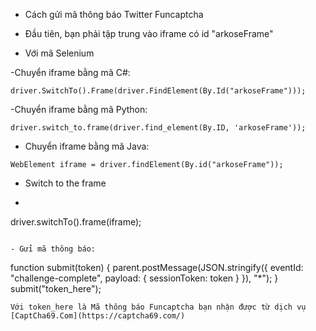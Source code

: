 - Cách gửi mã thông báo Twitter Funcaptcha
- Đầu tiên, bạn phải tập trung vào iframe có id "arkoseFrame"

- Với mã Selenium

-Chuyển iframe bằng mã C#:
```
driver.SwitchTo().Frame(driver.FindElement(By.Id("arkoseFrame")));
```

-Chuyển iframe bằng mã Python:
```
driver.switch_to.frame(driver.find_element(By.ID, 'arkoseFrame'));
```
- Chuyển iframe bằng mã Java:
```
WebElement iframe = driver.findElement(By.id("arkoseFrame"));
```

- Switch to the frame
- ```
driver.switchTo().frame(iframe);
```

- Gửi mã thông báo:
```
function submit(token) {
    parent.postMessage(JSON.stringify({
        eventId: "challenge-complete",
        payload: { sessionToken: token }
    }), "*");
}
submit("token_here");
```
Với token_here là Mã thông báo Funcaptcha bạn nhận được từ dịch vụ [CaptCha69.Com](https://captcha69.com/)
